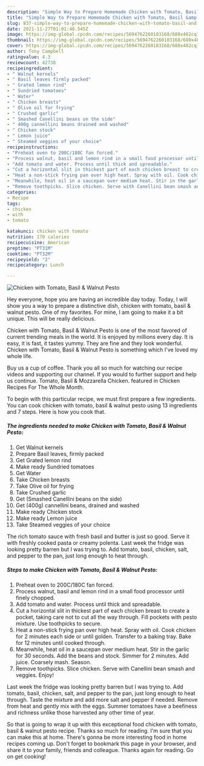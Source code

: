 ```yaml
---
description: "Simple Way to Prepare Homemade Chicken with Tomato, Basil &amp;amp; Walnut Pesto"
title: "Simple Way to Prepare Homemade Chicken with Tomato, Basil &amp;amp; Walnut Pesto"
slug: 837-simple-way-to-prepare-homemade-chicken-with-tomato-basil-and-amp-walnut-pesto
date: 2021-11-27T01:01:48.545Z
image: https://img-global.cpcdn.com/recipes/5694762260103168/680x482cq70/chicken-with-tomato-basil-walnut-pesto-recipe-main-photo.jpg
thumbnail: https://img-global.cpcdn.com/recipes/5694762260103168/680x482cq70/chicken-with-tomato-basil-walnut-pesto-recipe-main-photo.jpg
cover: https://img-global.cpcdn.com/recipes/5694762260103168/680x482cq70/chicken-with-tomato-basil-walnut-pesto-recipe-main-photo.jpg
author: Tony Campbell
ratingvalue: 4.3
reviewcount: 42738
recipeingredient:
- " Walnut kernels"
- " Basil leaves firmly packed"
- " Grated lemon rind"
- " Sundried tomatoes"
- " Water"
- " Chicken breasts"
- " Olive oil for frying"
- " Crushed garlic"
- " Smashed Canellini beans on the side"
- " 400g cannellini beans drained and washed"
- " Chicken stock"
- " Lemon juice"
- " Steamed veggies of your choice"
recipeinstructions:
- "Preheat oven to 200C/180C fan forced."
- "Process walnut, basil and lemon rind in a small food processor until finely chopped."
- "Add tomato and water. Process until thick and spreadable."
- "Cut a horizontal slit in thickest part of each chicken breast to create a pocket, taking care not to cut all the way through. Fill pockets with pesto mixture. Use toothpicks to secure."
- "Heat a non-stick frying pan over high heat. Spray with oil. Cook chicken for 2 minutes each side or until golden. Transfer to a baking tray. Bake for 12 minutes until cooked through."
- "Meanwhile, heat oil in a saucepan over medium heat. Stir in the garlic for 30 seconds. Add the beans and stock. Simmer for 2 minutes. Add juice. Coarsely mash. Season."
- "Remove toothpicks. Slice chicken. Serve with Canellini bean smash and veggies. Enjoy!"
categories:
- Recipe
tags:
- chicken
- with
- tomato

katakunci: chicken with tomato 
nutrition: 170 calories
recipecuisine: American
preptime: "PT31M"
cooktime: "PT32M"
recipeyield: "2"
recipecategory: Lunch

---
```



![Chicken with Tomato, Basil &amp; Walnut Pesto](https://img-global.cpcdn.com/recipes/5694762260103168/680x482cq70/chicken-with-tomato-basil-walnut-pesto-recipe-main-photo.jpg)

Hey everyone, hope you are having an incredible day today. Today, I will show you a way to prepare a distinctive dish, chicken with tomato, basil &amp; walnut pesto. One of my favorites. For mine, I am going to make it a bit unique. This will be really delicious.

Chicken with Tomato, Basil &amp; Walnut Pesto is one of the most favored of current trending meals in the world. It is enjoyed by millions every day. It is easy, it is fast, it tastes yummy. They are fine and they look wonderful. Chicken with Tomato, Basil &amp; Walnut Pesto is something which I've loved my whole life.

Buy us a cup of coffee. Thank you all so much for watching our recipe videos and supporting our channel. If you would to further support and help us continue. Tomato, Basil &amp; Mozzarella Chicken. featured in Chicken Recipes For The Whole Month.


To begin with this particular recipe, we must first prepare a few ingredients. You can cook chicken with tomato, basil &amp; walnut pesto using 13 ingredients and 7 steps. Here is how you cook that.

<!--inarticleads1-->

##### The ingredients needed to make Chicken with Tomato, Basil &amp; Walnut Pesto:

1. Get  Walnut kernels
1. Prepare  Basil leaves, firmly packed
1. Get  Grated lemon rind
1. Make ready  Sundried tomatoes
1. Get  Water
1. Take  Chicken breasts
1. Take  Olive oil for frying
1. Take  Crushed garlic
1. Get  (Smashed Canellini beans on the side)
1. Get  (400g) cannellini beans, drained and washed
1. Make ready  Chicken stock
1. Make ready  Lemon juice
1. Take  Steamed veggies of your choice


The rich tomato sauce with fresh basil and butter is just so good. Serve it with freshly cooked pasta or creamy polenta. Last week the fridge was looking pretty barren but I was trying to. Add tomato, basil, chicken, salt, and pepper to the pan, just long enough to heat through. 

<!--inarticleads2-->

##### Steps to make Chicken with Tomato, Basil &amp; Walnut Pesto:

1. Preheat oven to 200C/180C fan forced.
1. Process walnut, basil and lemon rind in a small food processor until finely chopped.
1. Add tomato and water. Process until thick and spreadable.
1. Cut a horizontal slit in thickest part of each chicken breast to create a pocket, taking care not to cut all the way through. Fill pockets with pesto mixture. Use toothpicks to secure.
1. Heat a non-stick frying pan over high heat. Spray with oil. Cook chicken for 2 minutes each side or until golden. Transfer to a baking tray. Bake for 12 minutes until cooked through.
1. Meanwhile, heat oil in a saucepan over medium heat. Stir in the garlic for 30 seconds. Add the beans and stock. Simmer for 2 minutes. Add juice. Coarsely mash. Season.
1. Remove toothpicks. Slice chicken. Serve with Canellini bean smash and veggies. Enjoy!


Last week the fridge was looking pretty barren but I was trying to. Add tomato, basil, chicken, salt, and pepper to the pan, just long enough to heat through. Taste the mixture and add more salt and pepper if needed. Remove from heat and gently mix with the eggs. Summer tomatoes have a beefiness and richness unlike those harvested any other time of year. 

So that is going to wrap it up with this exceptional food chicken with tomato, basil &amp; walnut pesto recipe. Thanks so much for reading. I'm sure that you can make this at home. There's gonna be more interesting food in home recipes coming up. Don't forget to bookmark this page in your browser, and share it to your family, friends and colleague. Thanks again for reading. Go on get cooking!
